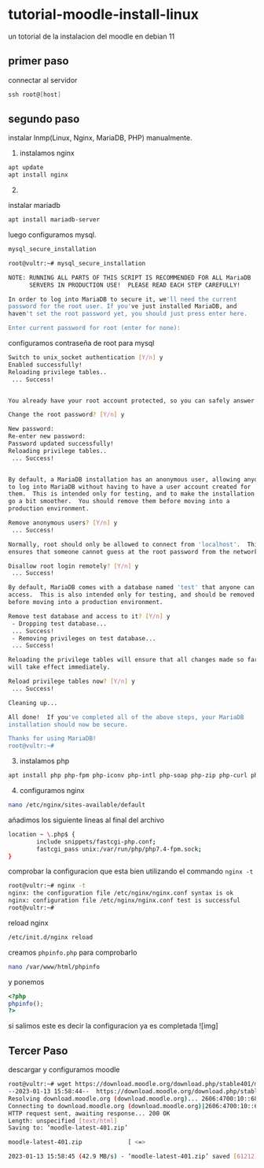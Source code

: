 # tutorial-moodle-install-linux
un totorial de la instalacion del moodle en debian 11

## primer paso 
connectar al servidor       

``` powershell 
ssh root@[host] 
```     
## segundo paso
instalar lnmp(Linux, Nginx, MariaDB, PHP) manualmente.     
1. instalamos nginx
```bash
apt update 
apt install nginx 
```

2. 
instalar mariadb
```bash
apt install mariadb-server
```
luego configuramos mysql.
```bash
mysql_secure_installation
```
```bash
root@vultr:~# mysql_secure_installation

NOTE: RUNNING ALL PARTS OF THIS SCRIPT IS RECOMMENDED FOR ALL MariaDB
      SERVERS IN PRODUCTION USE!  PLEASE READ EACH STEP CAREFULLY!

In order to log into MariaDB to secure it, we'll need the current
password for the root user. If you've just installed MariaDB, and
haven't set the root password yet, you should just press enter here.

Enter current password for root (enter for none):
```
configuramos contraseña de root para mysql
```bash
Switch to unix_socket authentication [Y/n] y
Enabled successfully!
Reloading privilege tables..
 ... Success!


You already have your root account protected, so you can safely answer 'n'.

Change the root password? [Y/n] y

New password:
Re-enter new password:
Password updated successfully!
Reloading privilege tables..
 ... Success!


By default, a MariaDB installation has an anonymous user, allowing anyone
to log into MariaDB without having to have a user account created for
them.  This is intended only for testing, and to make the installation
go a bit smoother.  You should remove them before moving into a
production environment.

Remove anonymous users? [Y/n] y
 ... Success!

Normally, root should only be allowed to connect from 'localhost'.  This
ensures that someone cannot guess at the root password from the network.

Disallow root login remotely? [Y/n] y
 ... Success!

By default, MariaDB comes with a database named 'test' that anyone can
access.  This is also intended only for testing, and should be removed
before moving into a production environment.

Remove test database and access to it? [Y/n] y
 - Dropping test database...
 ... Success!
 - Removing privileges on test database...
 ... Success!

Reloading the privilege tables will ensure that all changes made so far
will take effect immediately.

Reload privilege tables now? [Y/n] y
 ... Success!

Cleaning up...

All done!  If you've completed all of the above steps, your MariaDB
installation should now be secure.

Thanks for using MariaDB!
root@vultr:~#
```

3. instalamos php

```bash
apt install php php-fpm php-iconv php-intl php-soap php-zip php-curl php-mbstring php-mysql php-gd php-xml php-pspell php-json php-xmlrpc
```
4. configuramos nginx
```bash
nano /etc/nginx/sites-available/default
```
añadimos los siguiente lineas al final del archivo
```bash
location ~ \.php$ {
        include snippets/fastcgi-php.conf;
        fastcgi_pass unix:/var/run/php/php7.4-fpm.sock;
} 
```
comprobar la configuracion que esta bien utilizando el commando `nginx -t`
```bash
root@vultr:~# nginx -t
nginx: the configuration file /etc/nginx/nginx.conf syntax is ok
nginx: configuration file /etc/nginx/nginx.conf test is successful
root@vultr:~#
```
reload nginx 
```bash
/etc/init.d/nginx reload
```
creamos `phpinfo.php` para comprobarlo
```bash
nano /var/www/html/phpinfo 
```
y ponemos 
```php
<?php 
phpinfo();
?>
```
si salimos este es decir la configuracion ya es completada
![img]

## Tercer Paso
descargar y configuramos moodle 
```bash
root@vultr:~# wget https://download.moodle.org/download.php/stable401/moodle-latest-401.zip
--2023-01-13 15:58:44--  https://download.moodle.org/download.php/stable401/moodle-latest-401.zip
Resolving download.moodle.org (download.moodle.org)... 2606:4700:10::6816:4051, 2606:4700:10::6816:4151, 2606:4700:10::ac43:1ae9, ...
Connecting to download.moodle.org (download.moodle.org)|2606:4700:10::6816:4051|:443... connected.
HTTP request sent, awaiting response... 200 OK
Length: unspecified [text/html]
Saving to: ‘moodle-latest-401.zip’

moodle-latest-401.zip             [ <=>                                              ]  59.78K  --.-KB/s    in 0.001s

2023-01-13 15:58:45 (42.9 MB/s) - ‘moodle-latest-401.zip’ saved [61212]
```